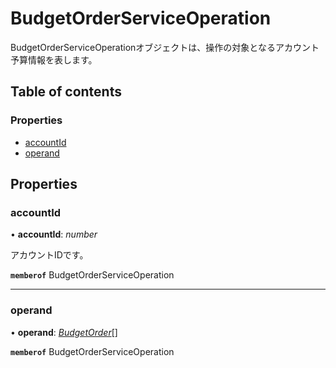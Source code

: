 # BudgetOrderServiceOperation


<div lang=\"ja\">BudgetOrderServiceOperationオブジェクトは、操作の対象となるアカウント予算情報を表します。</div> 

## Table of contents

### Properties

- [accountId](budgetorderserviceoperation.md#accountid)
- [operand](budgetorderserviceoperation.md#operand)

## Properties

### accountId

• **accountId**: *number*

<div lang=\"ja\">アカウントIDです。</div> 

**`memberof`** BudgetOrderServiceOperation

___

### operand

• **operand**: [*BudgetOrder*](budgetorder.md)[]

**`memberof`** BudgetOrderServiceOperation
